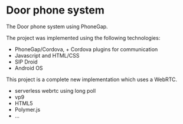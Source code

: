 # Door phone system

The Door phone system using PhoneGap. 

The project was implemented using the following technologies:

* PhoneGap/Cordova, + Cordova plugins for communication
* Javascript and HTML/CSS
* SIP Droid
* Android OS

This project is a complete new implementation which uses a WebRTC.

* serverless webrtc using long poll 
* vp9
* HTML5
* Polymer.js
* ...
